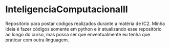 # InteligenciaComputacionalII
Repositório para postar códigos realizados durante a matéria de IC2.
Minha ideia é fazer códigos somente em python e ir atualizando esse repositório ao longo do curso, mas possa ser que enventualmente eu tenha que praticar com outra linguagem.
